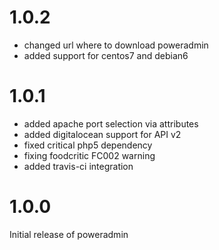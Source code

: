 # 1.0.2
* changed url where to download poweradmin
* added support for centos7 and debian6

# 1.0.1
* added apache port selection via attributes
* added digitalocean support for API v2
* fixed critical php5 dependency
* fixing foodcritic FC002 warning
* added travis-ci integration

# 1.0.0
Initial release of poweradmin
